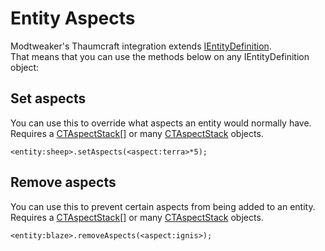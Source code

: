 # Entity Aspects

Modtweaker's Thaumcraft integration extends [IEntityDefinition](/Vanilla/Entities/IEntityDefinition/).  
That means that you can use the methods below on any IEntityDefinition object: 

## Set aspects

You can use this to override what aspects an entity would normally have.  
Requires a [CTAspectStack](/Mods/Modtweaker/Thaumcraft/Aspects/CTAspect/)[] or many [CTAspectStack](/Mods/Modtweaker/Thaumcraft/Aspects/CTAspect/) objects.

```zenscript
<entity:sheep>.setAspects(<aspect:terra>*5);
```


## Remove aspects

You can use this to prevent certain aspects from being added to an entity.  
Requires a [CTAspectStack](/Mods/Modtweaker/Thaumcraft/Aspects/CTAspect/)[] or many [CTAspectStack](/Mods/Modtweaker/Thaumcraft/Aspects/CTAspect/) objects.

```zenscript
<entity:blaze>.removeAspects(<aspect:ignis>);
```